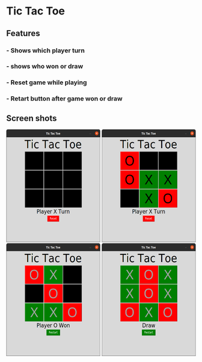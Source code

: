 # Tic Tac Toe

## Features
### - Shows which player turn
### - shows who won or draw
### - Reset game while playing
### - Retart button after game won or draw

## Screen shots
<img src='imgs/app.png' width='250' height='300'> <img src='imgs/app2.png' width='250' height='300'>
<img src='imgs/won.png' width='250' height='300'> <img src='imgs/restart.png' width='250' height='300'>
